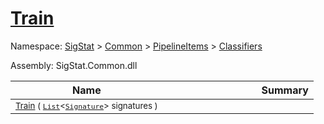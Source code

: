 # [Train](./WeightedClassifier-100663870.md)

Namespace: [SigStat]() > [Common](./../../../README.md) > [PipelineItems]() > [Classifiers](./../README.md)

Assembly: SigStat.Common.dll

| Name | Summary  |
| ------| -----------:|
| <sub>[Train](./WeightedClassifier-100663870.md) ( [`List`](https://docs.microsoft.com/en-us/dotnet/api/System.Collections.Generic.List-1)\<[`Signature`](./../../../Signature.md)> signatures )</sub> | <img width=225/><sub></sub>
